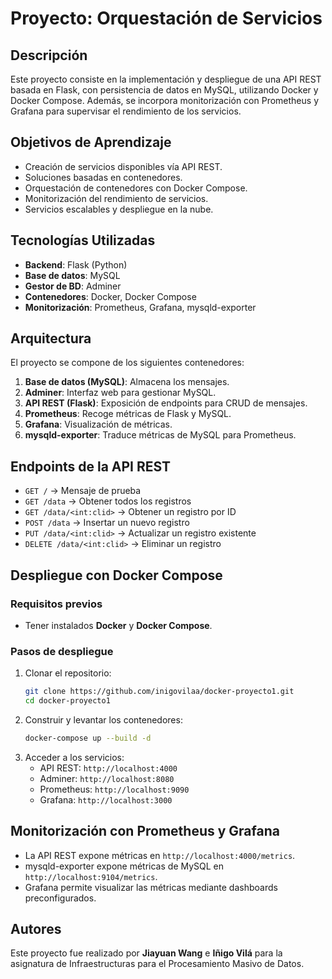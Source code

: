 # Proyecto: Orquestación de Servicios

## Descripción
Este proyecto consiste en la implementación y despliegue de una API REST basada en Flask, con persistencia de datos en MySQL, utilizando Docker y Docker Compose. Además, se incorpora monitorización con Prometheus y Grafana para supervisar el rendimiento de los servicios.

## Objetivos de Aprendizaje
- Creación de servicios disponibles vía API REST.
- Soluciones basadas en contenedores.
- Orquestación de contenedores con Docker Compose.
- Monitorización del rendimiento de servicios.
- Servicios escalables y despliegue en la nube.

## Tecnologías Utilizadas
- **Backend**: Flask (Python)
- **Base de datos**: MySQL
- **Gestor de BD**: Adminer
- **Contenedores**: Docker, Docker Compose
- **Monitorización**: Prometheus, Grafana, mysqld-exporter

## Arquitectura
El proyecto se compone de los siguientes contenedores:
1. **Base de datos (MySQL)**: Almacena los mensajes.
2. **Adminer**: Interfaz web para gestionar MySQL.
3. **API REST (Flask)**: Exposición de endpoints para CRUD de mensajes.
4. **Prometheus**: Recoge métricas de Flask y MySQL.
5. **Grafana**: Visualización de métricas.
6. **mysqld-exporter**: Traduce métricas de MySQL para Prometheus.

## Endpoints de la API REST
- `GET /` → Mensaje de prueba
- `GET /data` → Obtener todos los registros
- `GET /data/<int:clid>` → Obtener un registro por ID
- `POST /data` → Insertar un nuevo registro
- `PUT /data/<int:clid>` → Actualizar un registro existente
- `DELETE /data/<int:clid>` → Eliminar un registro

## Despliegue con Docker Compose
### **Requisitos previos**
- Tener instalados **Docker** y **Docker Compose**.

### **Pasos de despliegue**
1. Clonar el repositorio:
   ```sh
   git clone https://github.com/inigovilaa/docker-proyecto1.git
   cd docker-proyecto1
   ```
2. Construir y levantar los contenedores:
   ```sh
   docker-compose up --build -d
   ```
3. Acceder a los servicios:
   - API REST: `http://localhost:4000`
   - Adminer: `http://localhost:8080`
   - Prometheus: `http://localhost:9090`
   - Grafana: `http://localhost:3000`
   
## Monitorización con Prometheus y Grafana
- La API REST expone métricas en `http://localhost:4000/metrics`.
- mysqld-exporter expone métricas de MySQL en `http://localhost:9104/metrics`.
- Grafana permite visualizar las métricas mediante dashboards preconfigurados.

## Autores
Este proyecto fue realizado por **Jiayuan Wang** e **Iñigo Vilá** para la asignatura de Infraestructuras para el Procesamiento Masivo de Datos.


